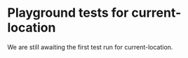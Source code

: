 # Playground tests for current-location
We are still awaiting the first test run for current-location.
